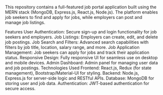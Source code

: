 This repository contains a full-featured job portal application built using the MERN stack (MongoDB, Express.js, React.js, Node.js). The platform enables job seekers to find and apply for jobs, while employers can post and manage job listings.

Features
User Authentication: Secure sign-up and login functionality for job seekers and employers.
Job Listings: Employers can create, edit, and delete job postings.
Job Search and Filters: Advanced search capabilities with filters by job title, location, salary range, and more.
Job Application Management: Job seekers can apply for jobs and track their application status.
Responsive Design: Fully responsive UI for seamless use on desktop and mobile devices.
Admin Dashboard: Admin panel for managing user data and job postings.
Technologies Used
Frontend: React.js, Redux (for state management), Bootstrap/Material-UI for styling.
Backend: Node.js, Express.js for server-side logic and RESTful APIs.
Database: MongoDB for storing user and job data.
Authentication: JWT-based authentication for secure access.
